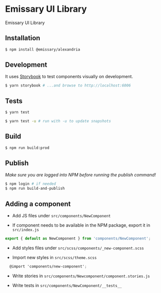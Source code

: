 # Emissary UI Library
Emissary UI Library

## Installation
```bash
$ npm install @emissary/alexandria
```

## Development
It uses [Storybook](https://github.com/storybooks/storybook) to test components visually on development.

```bash
$ yarn storybook # ...and browse to http://localhost:6006
```

## Tests
```bash
$ yarn test

$ yarn test -u # run with -u to update snapshots
```

## Build
```bash
$ npm run build:prod
```

## Publish
_Make sure you are logged into NPM before running the publish command!_
```bash
$ npm login # if needed
$ npm run build-and-publish
```

## Adding a component
- Add JS files under `src/components/NewComponent`

- If component needs to be available in the NPM package, export it in `src/index.js`

```js
export { default as NewComponent } from 'components/NewComponent';
```

- Add styles files under `src/scss/components/_new-component.scss`

- Import new styles in `src/scss/theme.scss`
```scss
  @import 'components/new-component';
 ```
 
- Write stories in `src/components/Newcomponent/component.stories.js`

- Write tests in `src/components/NewComponent/__tests__`

